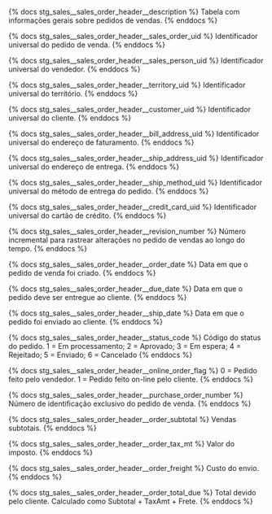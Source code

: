 {% docs stg_sales__sales_order_header__description %}
Tabela com informações gerais sobre pedidos de vendas.
{% enddocs %}

{% docs stg_sales__sales_order_header__sales_order_uid %}
Identificador universal do pedido de venda.
{% enddocs %}

{% docs stg_sales__sales_order_header__sales_person_uid %}
Identificador universal do vendedor.
{% enddocs %}

{% docs stg_sales__sales_order_header__territory_uid %}
Identificador universal do território.
{% enddocs %}

{% docs stg_sales__sales_order_header__customer_uid %}
Identificador universal do cliente.
{% enddocs %}

{% docs stg_sales__sales_order_header__bill_address_uid %}
Identificador universal do endereço de faturamento.
{% enddocs %}

{% docs stg_sales__sales_order_header__ship_address_uid %}
Identificador universal do endereço de entrega.
{% enddocs %}

{% docs stg_sales__sales_order_header__ship_method_uid %}
Identificador universal do método de entrega do pedido.
{% enddocs %}

{% docs stg_sales__sales_order_header__credit_card_uid %}
Identificador universal do cartão de crédito.
{% enddocs %}

{% docs stg_sales__sales_order_header__revision_number %}
Número incremental para rastrear alterações no pedido de vendas ao longo do tempo.
{% enddocs %}

{% docs stg_sales__sales_order_header__order_date %}
Data em que o pedido de venda foi criado.
{% enddocs %}

{% docs stg_sales__sales_order_header__due_date %}
Data em que o pedido deve ser entregue ao cliente.
{% enddocs %}

{% docs stg_sales__sales_order_header__ship_date %}
Data em que o pedido foi enviado ao cliente.
{% enddocs %}

{% docs stg_sales__sales_order_header__status_code %}
Código do status do pedido. 1 = Em processamento; 2 = Aprovado; 3 = Em espera; 4 = Rejeitado; 5 = Enviado; 6 = Cancelado
{% enddocs %}

{% docs stg_sales__sales_order_header__online_order_flag %}
0 = Pedido feito pelo vendedor. 1 = Pedido feito on-line pelo cliente.
{% enddocs %}

{% docs stg_sales__sales_order_header__purchase_order_number %}
Número de identificação exclusivo do pedido de venda.
{% enddocs %}

{% docs stg_sales__sales_order_header__order_subtotal %}
Vendas subtotais.
{% enddocs %}

{% docs stg_sales__sales_order_header__order_tax_mt %}
Valor do imposto.
{% enddocs %}

{% docs stg_sales__sales_order_header__order_freight %}
Custo do envio.
{% enddocs %}

{% docs stg_sales__sales_order_header__order_total_due %}
Total devido pelo cliente. Calculado como Subtotal + TaxAmt + Frete.
{% enddocs %}